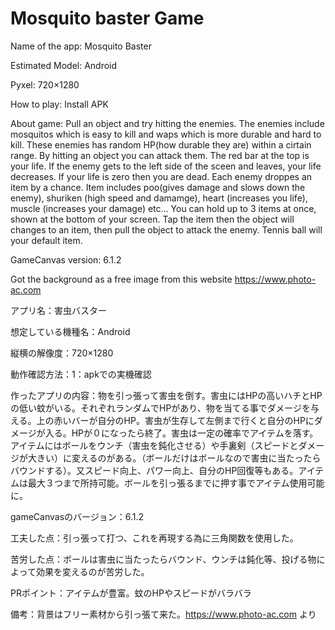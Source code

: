 # Mosquito baster Game

Name of the app: Mosquito Baster

Estimated Model: Android

Pyxel: 720×1280

How to play: Install APK

About game: Pull an object and try hitting the enemies. The enemies include mosquitos which is easy to kill and waps which is more durable and hard to kill. These enemies has random HP(how durable they are) within a cirtain range. By hitting an object you can attack them. The red bar at the top is your life. If the enemy gets to the left side of the sceen and leaves, your life decreases. If your life is zero then you are dead. Each enemy droppes an item by a chance. Item includes poo(gives damage and slows down the enemy), shuriken (high speed and damamge), heart (increases you life), muscle (increases your damage) etc... You can hold up to 3 items at once, shown at the bottom of your screen. Tap the item then the object will changes to an item, then pull the object to attack the enemy. Tennis ball will your default item.

GameCanvas version: 6.1.2

Got the background as a free image from this website https://www.photo-ac.com 


アプリ名：害虫バスター

想定している機種名：Android

縦横の解像度：720×1280

動作確認方法：1：apkでの実機確認

作ったアプリの内容：物を引っ張って害虫を倒す。害虫にはHPの高いハチとHPの低い蚊がいる。それぞれランダムでHPがあり、物を当てる事でダメージを与える。上の赤いバーが自分のHP。害虫が生存して左側まで行くと自分のHPにダメージが入る。HPが０になったら終了。害虫は一定の確率でアイテムを落す。アイテムにはボールをウンチ（害虫を鈍化させる）や手裏剣（スピードとダメージが大きい）に変えるのがある。（ボールだけはボールなので害虫に当たったらバウンドする）。又スピード向上、パワー向上、自分のHP回復等もある。アイテムは最大３つまで所持可能。ボールを引っ張るまでに押す事でアイテム使用可能に。

gameCanvasのバージョン：6.1.2

工夫した点：引っ張って打つ、これを再現する為に三角関数を使用した。

苦労した点：ボールは害虫に当たったらバウンド、ウンチは鈍化等、投げる物によって効果を変えるのが苦労した。

PRポイント：アイテムが豊富。蚊のHPやスピードがバラバラ

備考：背景はフリー素材から引っ張て来た。https://www.photo-ac.com より


